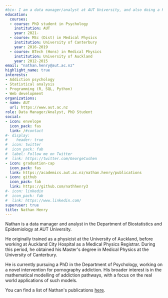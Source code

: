 ```yaml
---
#bio: I am a data manager/analyst at AUT University, and also doing a PhD in Psychology. 
education:
  courses:
  - course: PhD student in Psychology
    institution: AUT
    year: 2021-
  - course: MSc (Dist) in Medical Physics
    institution: University of Canterbury
    year: 2016-2019
  - course: BTech (Hons) in Medical Physics
    institution: University of Auckland
    year: 2012-2015
email: "nathan.henry@aut.ac.nz"
highlight_name: true
interests:
- Addiction psychology
- Statistical analysis
- Programming (R, SQL, Python)
- Web development
organizations:
- name: AUT
  url: https://www.aut.ac.nz
role: Data Manager/Analyst, PhD Student
social:
- icon: envelope
  icon_pack: fas
  link: /#contact
#- display:
#    header: true
#  icon: twitter
#  icon_pack: fab
#  label: Follow me on Twitter
#  link: https://twitter.com/GeorgeCushen
- icon: graduation-cap
  icon_pack: fas
  link: https://academics.aut.ac.nz/nathan.henry/publications
- icon: github
  icon_pack: fab
  link: https://github.com/nathhenry3
#- icon: linkedin
#  icon_pack: fab
#  link: https://www.linkedin.com/
superuser: true
title: Nathan Henry
---
```


Nathan is a data manager and analyst in the Department of Biostatistics and Epidemiology at AUT University.

He originally trained as a physicist at the University of Auckland, before working at Auckland City Hospital as a Medical Physics Registrar. During this period, he obtained his Master's degree in Medical Physics at the University of Canterbury. 

He is currently pursuing a PhD in the Department of Psychology, working on a novel intervention for pornography addiction. His broader interest is in the mathematical modelling of addiction pathways, with a focus on the real world applications of such models.

You can find a list of Nathan's publications [here](https://academics.aut.ac.nz/nathan.henry/publications).

<!-- {{< icon name="download" pack="fas" >}} Download my {{< staticref "uploads/resume.pdf" "newtab" >}}resumé{{< /staticref >}}. -->

